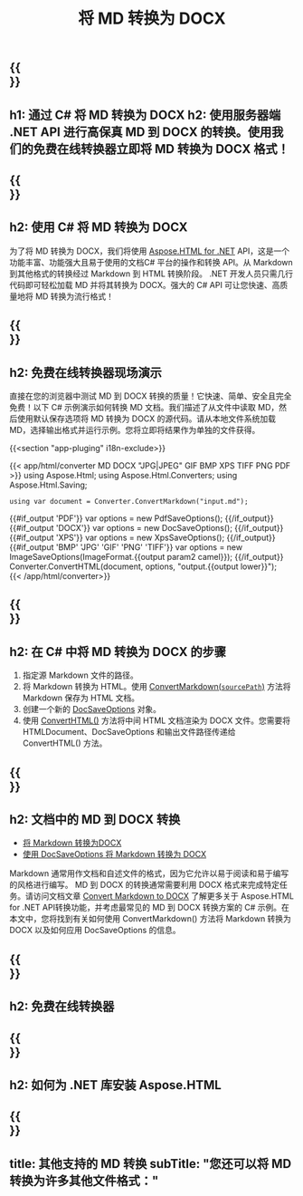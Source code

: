 ﻿---
translation: true
template: /templates/_template-conversion-child.md
title: 将 MD 转换为 DOCX
description: 用于 MD 到 DOCX 转换的示例 C# 代码。在 ASP.NET 或任何 .NET 应用程序中轻松使用转换器 API。免费试用在线 MD 到 DOCX 转换器！
url: /net/conversion/md-to-docx/
family: html
platformtag: net
feature: conversion
informat: MD
outformat: DOCX
otherformats: PDF XPS JPEG BMP GIF PNG TIFF HTML
howto: howtoMd
---

{{<section banner>}}
---
h1: 通过 C# 将 MD 转换为 DOCX
h2: 使用服务器端 .NET API 进行高保真 MD 到 DOCX 的转换。使用我们的免费在线转换器立即将 MD 转换为 DOCX 格式！
---

{{<section overview>}}
---
h2: 使用 C# 将 MD 转换为 DOCX
---

为了将 MD 转换为 DOCX，我们将使用 [Aspose.HTML for .NET](https://products.aspose.com/html/net/) API，这是一个功能丰富、功能强大且易于使用的文档C# 平台的操作和转换 API。从 Markdown 到其他格式的转换经过 Markdown 到 HTML 转换阶段。 .NET 开发人员只需几行代码即可轻松加载 MD 并将其转换为 DOCX。强大的 C# API 可让您快速、高质量地将 MD 转换为流行格式！

{{<section demos>}}
---
h2: 免费在线转换器现场演示
---

直接在您的浏览器中测试 MD 到 DOCX 转换的质量！它快速、简单、安全且完全免费！以下 C# 示例演示如何转换 MD 文档。我们描述了从文件中读取 MD，然后使用默认保存选项将 MD 转换为 DOCX 的源代码。请从本地文件系统加载 MD，选择输出格式并运行示例。您将立即将结果作为单独的文件获得。

{{<section "app-pluging" i18n-exclude>}}

{{< app/html/converter MD DOCX "JPG|JPEG" GIF BMP XPS TIFF PNG PDF >}}
using Aspose.Html;
using Aspose.Html.Converters;
using Aspose.Html.Saving;

    using var document = Converter.ConvertMarkdown("input.md");
{{#if_output 'PDF'}}
    var options = new PdfSaveOptions();
{{/if_output}}
{{#if_output 'DOCX'}}
    var options = new DocSaveOptions();
{{/if_output}}
{{#if_output 'XPS'}}
    var options = new XpsSaveOptions();
{{/if_output}}
{{#if_output 'BMP' 'JPG' 'GIF' 'PNG' 'TIFF'}}
    var options = new ImageSaveOptions(ImageFormat.{{output param2 camel}});
{{/if_output}}
    Converter.ConvertHTML(document, options, "output.{{output lower}}");   
{{< /app/html/converter>}}


{{<section steps>}}
---
h2: 在 C# 中将 MD 转换为 DOCX 的步骤
---
1. 指定源 Markdown 文件的路径。
1. 将 Markdown 转换为 HTML。使用 [ConvertMarkdown(`sourcePath`)](https://reference.aspose.com/html/net/aspose.html.converters.converter/convertmarkdown/methods/4) 方法将 Markdown 保存为 HTML 文档。
1. 创建一个新的 [DocSaveOptions](https://reference.aspose.com/html/net/aspose.html.saving/docsaveoptions) 对象。
1. 使用 [ConvertHTML()](https://reference.aspose.com/html/net/aspose.html.converters/converter/converthtml/) 方法将中间 HTML 文档渲染为 DOCX 文件。您需要将 HTMLDocument、DocSaveOptions 和输出文件路径传递给 ConvertHTML() 方法。




{{<section documentation>}}
---
h2: 文档中的 MD 到 DOCX 转换
---

 - <a href="https://docs.aspose.com/html/net/converting-between-formats/markdown-to-docx/#convert-markdown-to-docx" target="_blank">将 Markdown 转换为DOCX</a>
 - <a href="https://docs.aspose.com/html/net/converting-between-formats/markdown-to-docx/#convert-markdown-to-docx-using-docsaveoptions" target="_blank" >使用 DocSaveOptions 将 Markdown 转换为 DOCX</a>

Markdown 通常用作文档和自述文件的格式，因为它允许以易于阅读和易于编写的风格进行编写。 MD 到 DOCX 的转换通常需要利用 DOCX 格式来完成特定任务。请访问文档文章 [Convert Markdown to DOCX](https://docs.aspose.com/html/net/converting-between-formats/markdown-to-docx/) 了解更多关于 Aspose.HTML for .NET API转换功能，并考虑最常见的 MD 到 DOCX 转换方案的 C# 示例。在本文中，您将找到有关如何使用 ConvertMarkdown() 方法将 Markdown 转换为 DOCX 以及如何应用 DocSaveOptions 的信息。

{{<section online-converters>}}
---
h2: 免费在线转换器
---

{{<section get-started>}}
---
h2: 如何为 .NET 库安装 Aspose.HTML
---

{{<section other-conversions>}}
---
title: 其他支持的 MD 转换
subTitle: "您还可以将 MD 转换为许多其他文件格式："
---